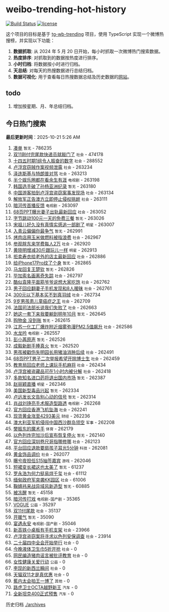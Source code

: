# weibo-trending-hot-history

[![Build Status](https://github.com/lxw15337674/weibo-trending-hot-history/actions/workflows/nodejs.yml/badge.svg)](https://github.com/lxw15337674/weibo-trending-hot-history/actions)
[![license](https://img.shields.io/github/license/lxw15337674/weibo-trending-hot-history)](https://github.com/lxw15337674/weibo-trending-hot-history/blob/master/LICENSE)


这个项目的目标是基于 [tg-wb-trending](https://github.com/xiadd/tg-wb-trending) 项目，使用 TypeScript 实现一个微博热搜榜，并实现以下功能：

1. **数据抓取**: 从 2024 年 5 月 20 日开始，每小时抓取一次微博热门搜索数据。
2. **热度排序**: 对抓取到的数据按热度进行排序。
3. **小时归档**: 将数据按小时进行归档。
4. **天总结**: 对每天的热搜数据进行总结归档。
5. **数据可视化**: 用于查看每日热搜数据总结及历史数据的[网站](https://weibo-trending-hot-history.vercel.app/)。

## todo

1. 增加按星期、月、年总结归档。



## 今日热门搜索








































































































































































































































































































































































































































































































































































































































































































































































































































































































































































































































































































































































































































































































































































































































































































































































































































































































































































































































































































































































































































































































































































































































































































































































































































































































































































































































































































































































































































































































































































































































































































































































































































































































































































































































































































































































































































































































































































































































































































































































































































































































































































































































































































































































































































































































































































































































































































































































































































































































































































































































































































































































































































































































































































































































































































































































































































































































































































































































































































































































































































































































































































































































































































































































































































































































































































































































































































































































































































































































































































































































































































































































































































































































































































































































































































































































































































































































































































































































































































































































































































































































































































































































































































































































































































































































































































































































































































































































































































































































































































































































































































































































































































































































































































































































































































































































































































































































































































































































































































































































































































































































































































































































































































































































































































































































































































































































































































































































































































































































































































































































































































































































































































































































































































































































































































































































































































































































































































































































































































































































































<!-- BEGIN -->

**最后更新时间**：2025-10-21 5:26 AM
1. [凑单](https://m.weibo.cn/search?containerid=100103type%3D1%26t%3D10%26q%3D%E5%87%91%E5%8D%95&stream_entry_id=31&isnewpage=1&extparam=seat%3D1%26band_rank%3D1%26cate%3D5001%26realpos%3D1%26stream_entry_id%3D31%26lcate%3D5001%26flag%3D0%26filter_type%3Drealtimehot%26q%3D%25E5%2587%2591%25E5%258D%2595%26pos%3D0%26dgr%3D0%26c_type%3D31%26display_time%3D1760978153%26pre_seqid%3D17609781533450313323889) `暂无` - 786235
2. [双11刚付完尾款快递员就敲门了](https://m.weibo.cn/search?containerid=100103type%3D1%26t%3D10%26q%3D%23%E5%8F%8C11%E5%88%9A%E4%BB%98%E5%AE%8C%E5%B0%BE%E6%AC%BE%E5%BF%AB%E9%80%92%E5%91%98%E5%B0%B1%E6%95%B2%E9%97%A8%E4%BA%86%23&stream_entry_id=31&isnewpage=1&extparam=seat%3D1%26band_rank%3D2%26cate%3D5001%26realpos%3D2%26stream_entry_id%3D31%26lcate%3D5001%26flag%3D1%26filter_type%3Drealtimehot%26q%3D%2523%25E5%258F%258C11%25E5%2588%259A%25E4%25BB%2598%25E5%25AE%258C%25E5%25B0%25BE%25E6%25AC%25BE%25E5%25BF%25AB%25E9%2580%2592%25E5%2591%2598%25E5%25B0%25B1%25E6%2595%25B2%25E9%2597%25A8%25E4%25BA%2586%2523%26pos%3D1%26dgr%3D0%26c_type%3D31%26display_time%3D1760978153%26pre_seqid%3D17609781533450313323889) `社会` - 474178
3. [十四五时期1组令人振奋的数字](https://m.weibo.cn/search?containerid=100103type%3D1%26t%3D10%26q%3D%23%E5%8D%81%E5%9B%9B%E4%BA%94%E6%97%B6%E6%9C%9F1%E7%BB%84%E4%BB%A4%E4%BA%BA%E6%8C%AF%E5%A5%8B%E7%9A%84%E6%95%B0%E5%AD%97%23&stream_entry_id=31&isnewpage=1&extparam=seat%3D1%26band_rank%3D3%26cate%3D5001%26realpos%3D3%26stream_entry_id%3D31%26lcate%3D5001%26flag%3D0%26filter_type%3Drealtimehot%26q%3D%2523%25E5%258D%2581%25E5%259B%259B%25E4%25BA%2594%25E6%2597%25B6%25E6%259C%259F1%25E7%25BB%2584%25E4%25BB%25A4%25E4%25BA%25BA%25E6%258C%25AF%25E5%25A5%258B%25E7%259A%2584%25E6%2595%25B0%25E5%25AD%2597%2523%26pos%3D2%26dgr%3D0%26c_type%3D31%26display_time%3D1760978153%26pre_seqid%3D17609781533450313323889) `社会` - 288552
4. [卢浮宫窃贼作案视频泄露](https://m.weibo.cn/search?containerid=100103type%3D1%26t%3D10%26q%3D%23%E5%8D%A2%E6%B5%AE%E5%AE%AB%E7%AA%83%E8%B4%BC%E4%BD%9C%E6%A1%88%E8%A7%86%E9%A2%91%E6%B3%84%E9%9C%B2%23&stream_entry_id=31&isnewpage=1&extparam=seat%3D1%26band_rank%3D4%26cate%3D5001%26realpos%3D4%26stream_entry_id%3D31%26lcate%3D5001%26flag%3D0%26filter_type%3Drealtimehot%26q%3D%2523%25E5%258D%25A2%25E6%25B5%25AE%25E5%25AE%25AB%25E7%25AA%2583%25E8%25B4%25BC%25E4%25BD%259C%25E6%25A1%2588%25E8%25A7%2586%25E9%25A2%2591%25E6%25B3%2584%25E9%259C%25B2%2523%26pos%3D4%26dgr%3D0%26c_type%3D31%26display_time%3D1760978153%26pre_seqid%3D17609781533450313323889) `社会` - 263234
5. [泽连斯基与特朗普对骂](https://m.weibo.cn/search?containerid=100103type%3D1%26t%3D10%26q%3D%23%E6%B3%BD%E8%BF%9E%E6%96%AF%E5%9F%BA%E4%B8%8E%E7%89%B9%E6%9C%97%E6%99%AE%E5%AF%B9%E9%AA%82%23&stream_entry_id=31&isnewpage=1&extparam=seat%3D1%26band_rank%3D5%26cate%3D5001%26realpos%3D5%26stream_entry_id%3D31%26lcate%3D5001%26flag%3D0%26filter_type%3Drealtimehot%26q%3D%2523%25E6%25B3%25BD%25E8%25BF%259E%25E6%2596%25AF%25E5%259F%25BA%25E4%25B8%258E%25E7%2589%25B9%25E6%259C%2597%25E6%2599%25AE%25E5%25AF%25B9%25E9%25AA%2582%2523%26pos%3D5%26dgr%3D0%26c_type%3D31%26display_time%3D1760978153%26pre_seqid%3D17609781533450313323889) `社会` - 263213
6. [半个娱乐圈都在看余生有涯](https://m.weibo.cn/search?containerid=100103type%3D1%26t%3D10%26q%3D%E5%8D%8A%E4%B8%AA%E5%A8%B1%E4%B9%90%E5%9C%88%E9%83%BD%E5%9C%A8%E7%9C%8B%E4%BD%99%E7%94%9F%E6%9C%89%E6%B6%AF&stream_entry_id=31&isnewpage=1&extparam=seat%3D1%26band_rank%3D6%26cate%3D5001%26realpos%3D6%26stream_entry_id%3D31%26lcate%3D5001%26flag%3D1%26filter_type%3Drealtimehot%26q%3D%25E5%258D%258A%25E4%25B8%25AA%25E5%25A8%25B1%25E4%25B9%2590%25E5%259C%2588%25E9%2583%25BD%25E5%259C%25A8%25E7%259C%258B%25E4%25BD%2599%25E7%2594%259F%25E6%259C%2589%25E6%25B6%25AF%26pos%3D6%26dgr%3D0%26c_type%3D31%26display_time%3D1760978153%26pre_seqid%3D17609781533450313323889) `电视剧` - 263198
7. [韩国选手破了孙杨亚洲纪录](https://m.weibo.cn/search?containerid=100103type%3D1%26t%3D10%26q%3D%E9%9F%A9%E5%9B%BD%E9%80%89%E6%89%8B%E7%A0%B4%E4%BA%86%E5%AD%99%E6%9D%A8%E4%BA%9A%E6%B4%B2%E7%BA%AA%E5%BD%95&stream_entry_id=31&isnewpage=1&extparam=seat%3D1%26band_rank%3D7%26cate%3D5001%26realpos%3D7%26stream_entry_id%3D31%26lcate%3D5001%26flag%3D0%26filter_type%3Drealtimehot%26q%3D%25E9%259F%25A9%25E5%259B%25BD%25E9%2580%2589%25E6%2589%258B%25E7%25A0%25B4%25E4%25BA%2586%25E5%25AD%2599%25E6%259D%25A8%25E4%25BA%259A%25E6%25B4%25B2%25E7%25BA%25AA%25E5%25BD%2595%26pos%3D7%26dgr%3D0%26c_type%3D31%26display_time%3D1760978153%26pre_seqid%3D17609781533450313323889) `暂无` - 263180
8. [中国游客拍到卢浮宫盗窃案事发现场](https://m.weibo.cn/search?containerid=100103type%3D1%26t%3D10%26q%3D%23%E4%B8%AD%E5%9B%BD%E6%B8%B8%E5%AE%A2%E6%8B%8D%E5%88%B0%E5%8D%A2%E6%B5%AE%E5%AE%AB%E7%9B%97%E7%AA%83%E6%A1%88%E4%BA%8B%E5%8F%91%E7%8E%B0%E5%9C%BA%23&stream_entry_id=31&isnewpage=1&extparam=seat%3D1%26band_rank%3D8%26cate%3D5001%26realpos%3D8%26stream_entry_id%3D31%26lcate%3D5001%26flag%3D0%26filter_type%3Drealtimehot%26q%3D%2523%25E4%25B8%25AD%25E5%259B%25BD%25E6%25B8%25B8%25E5%25AE%25A2%25E6%258B%258D%25E5%2588%25B0%25E5%258D%25A2%25E6%25B5%25AE%25E5%25AE%25AB%25E7%259B%2597%25E7%25AA%2583%25E6%25A1%2588%25E4%25BA%258B%25E5%258F%2591%25E7%258E%25B0%25E5%259C%25BA%2523%26pos%3D8%26dgr%3D0%26c_type%3D31%26display_time%3D1760978153%26pre_seqid%3D17609781533450313323889) `社会` - 263134
9. [解放军正告澳方立即停止侵权挑衅](https://m.weibo.cn/search?containerid=100103type%3D1%26t%3D10%26q%3D%23%E8%A7%A3%E6%94%BE%E5%86%9B%E6%AD%A3%E5%91%8A%E6%BE%B3%E6%96%B9%E7%AB%8B%E5%8D%B3%E5%81%9C%E6%AD%A2%E4%BE%B5%E6%9D%83%E6%8C%91%E8%A1%85%23&stream_entry_id=31&isnewpage=1&extparam=seat%3D1%26band_rank%3D9%26cate%3D5001%26realpos%3D9%26stream_entry_id%3D31%26lcate%3D5001%26flag%3D0%26filter_type%3Drealtimehot%26q%3D%2523%25E8%25A7%25A3%25E6%2594%25BE%25E5%2586%259B%25E6%25AD%25A3%25E5%2591%258A%25E6%25BE%25B3%25E6%2596%25B9%25E7%25AB%258B%25E5%258D%25B3%25E5%2581%259C%25E6%25AD%25A2%25E4%25BE%25B5%25E6%259D%2583%25E6%258C%2591%25E8%25A1%2585%2523%26pos%3D9%26dgr%3D0%26c_type%3D31%26display_time%3D1760978153%26pre_seqid%3D17609781533450313323889) `社会` - 263111
10. [暗河传首播反馈](https://m.weibo.cn/search?containerid=100103type%3D1%26t%3D10%26q%3D%23%E6%9A%97%E6%B2%B3%E4%BC%A0%E9%A6%96%E6%92%AD%E5%8F%8D%E9%A6%88%23&stream_entry_id=31&isnewpage=1&extparam=seat%3D1%26band_rank%3D10%26cate%3D5001%26realpos%3D10%26stream_entry_id%3D31%26lcate%3D5001%26flag%3D0%26filter_type%3Drealtimehot%26q%3D%2523%25E6%259A%2597%25E6%25B2%25B3%25E4%25BC%25A0%25E9%25A6%2596%25E6%2592%25AD%25E5%258F%258D%25E9%25A6%2588%2523%26pos%3D10%26dgr%3D0%26c_type%3D31%26display_time%3D1760978153%26pre_seqid%3D17609781533450313323889) `电视剧` - 263097
11. [68页PPT曝光妻子出轨最新回应](https://m.weibo.cn/search?containerid=100103type%3D1%26t%3D10%26q%3D%2368%E9%A1%B5PPT%E6%9B%9D%E5%85%89%E5%A6%BB%E5%AD%90%E5%87%BA%E8%BD%A8%E6%9C%80%E6%96%B0%E5%9B%9E%E5%BA%94%23&stream_entry_id=31&isnewpage=1&extparam=seat%3D1%26band_rank%3D11%26cate%3D5001%26realpos%3D11%26stream_entry_id%3D31%26lcate%3D5001%26flag%3D2%26filter_type%3Drealtimehot%26q%3D%252368%25E9%25A1%25B5PPT%25E6%259B%259D%25E5%2585%2589%25E5%25A6%25BB%25E5%25AD%2590%25E5%2587%25BA%25E8%25BD%25A8%25E6%259C%2580%25E6%2596%25B0%25E5%259B%259E%25E5%25BA%2594%2523%26pos%3D11%26dgr%3D0%26c_type%3D31%26display_time%3D1760978153%26pre_seqid%3D17609781533450313323889) `社会` - 263052
12. [字节跳动100元一天的免费三餐](https://m.weibo.cn/search?containerid=100103type%3D1%26t%3D10%26q%3D%E5%AD%97%E8%8A%82%E8%B7%B3%E5%8A%A8100%E5%85%83%E4%B8%80%E5%A4%A9%E7%9A%84%E5%85%8D%E8%B4%B9%E4%B8%89%E9%A4%90&stream_entry_id=31&isnewpage=1&extparam=seat%3D1%26band_rank%3D12%26cate%3D5001%26realpos%3D12%26stream_entry_id%3D31%26lcate%3D5001%26flag%3D1%26filter_type%3Drealtimehot%26q%3D%25E5%25AD%2597%25E8%258A%2582%25E8%25B7%25B3%25E5%258A%25A8100%25E5%2585%2583%25E4%25B8%2580%25E5%25A4%25A9%25E7%259A%2584%25E5%2585%258D%25E8%25B4%25B9%25E4%25B8%2589%25E9%25A4%2590%26pos%3D12%26dgr%3D0%26c_type%3D31%26display_time%3D1760978153%26pre_seqid%3D17609781533450313323889) `暂无` - 263026
13. [宋祖儿好久没有真情实感追一部剧了](https://m.weibo.cn/search?containerid=100103type%3D1%26t%3D10%26q%3D%23%E5%AE%8B%E7%A5%96%E5%84%BF%E5%A5%BD%E4%B9%85%E6%B2%A1%E6%9C%89%E7%9C%9F%E6%83%85%E5%AE%9E%E6%84%9F%E8%BF%BD%E4%B8%80%E9%83%A8%E5%89%A7%E4%BA%86%23&stream_entry_id=31&isnewpage=1&extparam=seat%3D1%26band_rank%3D13%26cate%3D5001%26realpos%3D13%26stream_entry_id%3D31%26lcate%3D5001%26flag%3D1%26filter_type%3Drealtimehot%26q%3D%2523%25E5%25AE%258B%25E7%25A5%2596%25E5%2584%25BF%25E5%25A5%25BD%25E4%25B9%2585%25E6%25B2%25A1%25E6%259C%2589%25E7%259C%259F%25E6%2583%2585%25E5%25AE%259E%25E6%2584%259F%25E8%25BF%25BD%25E4%25B8%2580%25E9%2583%25A8%25E5%2589%25A7%25E4%25BA%2586%2523%26pos%3D13%26dgr%3D0%26c_type%3D31%26display_time%3D1760978153%26pre_seqid%3D17609781533450313323889) `明星` - 263007
14. [入青云偏偏你最争气](https://m.weibo.cn/search?containerid=100103type%3D1%26t%3D10%26q%3D%E5%85%A5%E9%9D%92%E4%BA%91%E5%81%8F%E5%81%8F%E4%BD%A0%E6%9C%80%E4%BA%89%E6%B0%94&stream_entry_id=31&isnewpage=1&extparam=seat%3D1%26band_rank%3D14%26cate%3D5001%26realpos%3D14%26stream_entry_id%3D31%26lcate%3D5001%26flag%3D0%26filter_type%3Drealtimehot%26q%3D%25E5%2585%25A5%25E9%259D%2592%25E4%25BA%2591%25E5%2581%258F%25E5%2581%258F%25E4%25BD%25A0%25E6%259C%2580%25E4%25BA%2589%25E6%25B0%2594%26pos%3D14%26dgr%3D0%26c_type%3D31%26display_time%3D1760978153%26pre_seqid%3D17609781533450313323889) `暂无` - 262991
15. [烤肉店用玉米做燃料被指浪费](https://m.weibo.cn/search?containerid=100103type%3D1%26t%3D10%26q%3D%23%E7%83%A4%E8%82%89%E5%BA%97%E7%94%A8%E7%8E%89%E7%B1%B3%E5%81%9A%E7%87%83%E6%96%99%E8%A2%AB%E6%8C%87%E6%B5%AA%E8%B4%B9%23&stream_entry_id=31&isnewpage=1&extparam=seat%3D1%26band_rank%3D15%26cate%3D5001%26realpos%3D15%26stream_entry_id%3D31%26lcate%3D5001%26flag%3D1%26filter_type%3Drealtimehot%26q%3D%2523%25E7%2583%25A4%25E8%2582%2589%25E5%25BA%2597%25E7%2594%25A8%25E7%258E%2589%25E7%25B1%25B3%25E5%2581%259A%25E7%2587%2583%25E6%2596%2599%25E8%25A2%25AB%25E6%258C%2587%25E6%25B5%25AA%25E8%25B4%25B9%2523%26pos%3D15%26dgr%3D0%26c_type%3D31%26display_time%3D1760978153%26pre_seqid%3D17609781533450313323889) `社会` - 262967
16. [参观胖东来学费每人2万](https://m.weibo.cn/search?containerid=100103type%3D1%26t%3D10%26q%3D%23%E5%8F%82%E8%A7%82%E8%83%96%E4%B8%9C%E6%9D%A5%E5%AD%A6%E8%B4%B9%E6%AF%8F%E4%BA%BA2%E4%B8%87%23&stream_entry_id=31&isnewpage=1&extparam=seat%3D1%26band_rank%3D16%26cate%3D5001%26realpos%3D16%26stream_entry_id%3D31%26lcate%3D5001%26flag%3D0%26filter_type%3Drealtimehot%26q%3D%2523%25E5%258F%2582%25E8%25A7%2582%25E8%2583%2596%25E4%25B8%259C%25E6%259D%25A5%25E5%25AD%25A6%25E8%25B4%25B9%25E6%25AF%258F%25E4%25BA%25BA2%25E4%25B8%2587%2523%26pos%3D16%26dgr%3D0%26c_type%3D31%26display_time%3D1760978153%26pre_seqid%3D17609781533450313323889) `社会` - 262920
17. [黄晓明增减30斤跟玩儿一样](https://m.weibo.cn/search?containerid=100103type%3D1%26t%3D10%26q%3D%23%E9%BB%84%E6%99%93%E6%98%8E%E5%A2%9E%E5%87%8F30%E6%96%A4%E8%B7%9F%E7%8E%A9%E5%84%BF%E4%B8%80%E6%A0%B7%23&stream_entry_id=31&isnewpage=1&extparam=seat%3D1%26band_rank%3D17%26cate%3D5001%26realpos%3D17%26stream_entry_id%3D31%26lcate%3D5001%26flag%3D1%26filter_type%3Drealtimehot%26q%3D%2523%25E9%25BB%2584%25E6%2599%2593%25E6%2598%258E%25E5%25A2%259E%25E5%2587%258F30%25E6%2596%25A4%25E8%25B7%259F%25E7%258E%25A9%25E5%2584%25BF%25E4%25B8%2580%25E6%25A0%25B7%2523%26pos%3D17%26dgr%3D0%26c_type%3D31%26display_time%3D1760978153%26pre_seqid%3D17609781533450313323889) `明星` - 262913
18. [拒卖寿衣给老外的店主最新回应](https://m.weibo.cn/search?containerid=100103type%3D1%26t%3D10%26q%3D%23%E6%8B%92%E5%8D%96%E5%AF%BF%E8%A1%A3%E7%BB%99%E8%80%81%E5%A4%96%E7%9A%84%E5%BA%97%E4%B8%BB%E6%9C%80%E6%96%B0%E5%9B%9E%E5%BA%94%23&stream_entry_id=31&isnewpage=1&extparam=seat%3D1%26band_rank%3D18%26cate%3D5001%26realpos%3D18%26stream_entry_id%3D31%26lcate%3D5001%26flag%3D0%26filter_type%3Drealtimehot%26q%3D%2523%25E6%258B%2592%25E5%258D%2596%25E5%25AF%25BF%25E8%25A1%25A3%25E7%25BB%2599%25E8%2580%2581%25E5%25A4%2596%25E7%259A%2584%25E5%25BA%2597%25E4%25B8%25BB%25E6%259C%2580%25E6%2596%25B0%25E5%259B%259E%25E5%25BA%2594%2523%26pos%3D18%26dgr%3D0%26c_type%3D31%26display_time%3D1760978153%26pre_seqid%3D17609781533450313323889) `社会` - 262886
19. [给iPhone17Pro纹了个身](https://m.weibo.cn/search?containerid=100103type%3D1%26t%3D10%26q%3D%E7%BB%99iPhone17Pro%E7%BA%B9%E4%BA%86%E4%B8%AA%E8%BA%AB&stream_entry_id=31&isnewpage=1&extparam=seat%3D1%26band_rank%3D19%26cate%3D5001%26realpos%3D19%26stream_entry_id%3D31%26lcate%3D5001%26flag%3D0%26filter_type%3Drealtimehot%26q%3D%25E7%25BB%2599iPhone17Pro%25E7%25BA%25B9%25E4%25BA%2586%25E4%25B8%25AA%25E8%25BA%25AB%26pos%3D19%26dgr%3D0%26c_type%3D31%26display_time%3D1760978153%26pre_seqid%3D17609781533450313323889) `暂无` - 262865
20. [马龙回复王楚钦](https://m.weibo.cn/search?containerid=100103type%3D1%26t%3D10%26q%3D%E9%A9%AC%E9%BE%99%E5%9B%9E%E5%A4%8D%E7%8E%8B%E6%A5%9A%E9%92%A6&stream_entry_id=31&isnewpage=1&extparam=seat%3D1%26band_rank%3D20%26cate%3D5001%26realpos%3D20%26stream_entry_id%3D31%26lcate%3D5001%26flag%3D1%26filter_type%3Drealtimehot%26q%3D%25E9%25A9%25AC%25E9%25BE%2599%25E5%259B%259E%25E5%25A4%258D%25E7%258E%258B%25E6%25A5%259A%25E9%2592%25A6%26pos%3D20%26dgr%3D0%26c_type%3D31%26display_time%3D1760978153%26pre_seqid%3D17609781533450313323889) `暂无` - 262826
21. [毕加索名画离奇失踪](https://m.weibo.cn/search?containerid=100103type%3D1%26t%3D10%26q%3D%23%E6%AF%95%E5%8A%A0%E7%B4%A2%E5%90%8D%E7%94%BB%E7%A6%BB%E5%A5%87%E5%A4%B1%E8%B8%AA%23&stream_entry_id=31&isnewpage=1&extparam=seat%3D1%26band_rank%3D21%26cate%3D5001%26realpos%3D21%26stream_entry_id%3D31%26lcate%3D5001%26flag%3D1%26filter_type%3Drealtimehot%26q%3D%2523%25E6%25AF%2595%25E5%258A%25A0%25E7%25B4%25A2%25E5%2590%258D%25E7%2594%25BB%25E7%25A6%25BB%25E5%25A5%2587%25E5%25A4%25B1%25E8%25B8%25AA%2523%26pos%3D21%26dgr%3D0%26c_type%3D31%26display_time%3D1760978153%26pre_seqid%3D17609781533450313323889) `社会` - 262797
22. [酷似袁隆平面筋爷爷说想大家吃饱](https://m.weibo.cn/search?containerid=100103type%3D1%26t%3D10%26q%3D%23%E9%85%B7%E4%BC%BC%E8%A2%81%E9%9A%86%E5%B9%B3%E9%9D%A2%E7%AD%8B%E7%88%B7%E7%88%B7%E8%AF%B4%E6%83%B3%E5%A4%A7%E5%AE%B6%E5%90%83%E9%A5%B1%23&stream_entry_id=31&isnewpage=1&extparam=seat%3D1%26band_rank%3D22%26cate%3D5001%26realpos%3D22%26stream_entry_id%3D31%26lcate%3D5001%26flag%3D1%26filter_type%3Drealtimehot%26q%3D%2523%25E9%2585%25B7%25E4%25BC%25BC%25E8%25A2%2581%25E9%259A%2586%25E5%25B9%25B3%25E9%259D%25A2%25E7%25AD%258B%25E7%2588%25B7%25E7%2588%25B7%25E8%25AF%25B4%25E6%2583%25B3%25E5%25A4%25A7%25E5%25AE%25B6%25E5%2590%2583%25E9%25A5%25B1%2523%26pos%3D22%26dgr%3D0%26c_type%3D31%26display_time%3D1760978153%26pre_seqid%3D17609781533450313323889) `社会` - 262762
23. [男子回应翻妻子手机发现和8人暧昧](https://m.weibo.cn/search?containerid=100103type%3D1%26t%3D10%26q%3D%23%E7%94%B7%E5%AD%90%E5%9B%9E%E5%BA%94%E7%BF%BB%E5%A6%BB%E5%AD%90%E6%89%8B%E6%9C%BA%E5%8F%91%E7%8E%B0%E5%92%8C8%E4%BA%BA%E6%9A%A7%E6%98%A7%23&stream_entry_id=31&isnewpage=1&extparam=seat%3D1%26band_rank%3D23%26cate%3D5001%26realpos%3D23%26stream_entry_id%3D31%26lcate%3D5001%26flag%3D0%26filter_type%3Drealtimehot%26q%3D%2523%25E7%2594%25B7%25E5%25AD%2590%25E5%259B%259E%25E5%25BA%2594%25E7%25BF%25BB%25E5%25A6%25BB%25E5%25AD%2590%25E6%2589%258B%25E6%259C%25BA%25E5%258F%2591%25E7%258E%25B0%25E5%2592%258C8%25E4%25BA%25BA%25E6%259A%25A7%25E6%2598%25A7%2523%26pos%3D23%26dgr%3D0%26c_type%3D31%26display_time%3D1760978153%26pre_seqid%3D17609781533450313323889) `社会` - 262761
24. [300元以下基本买不到真羽绒](https://m.weibo.cn/search?containerid=100103type%3D1%26t%3D10%26q%3D%23300%E5%85%83%E4%BB%A5%E4%B8%8B%E5%9F%BA%E6%9C%AC%E4%B9%B0%E4%B8%8D%E5%88%B0%E7%9C%9F%E7%BE%BD%E7%BB%92%23&stream_entry_id=31&isnewpage=1&extparam=seat%3D1%26band_rank%3D24%26cate%3D5001%26realpos%3D24%26stream_entry_id%3D31%26lcate%3D5001%26flag%3D1%26filter_type%3Drealtimehot%26q%3D%2523300%25E5%2585%2583%25E4%25BB%25A5%25E4%25B8%258B%25E5%259F%25BA%25E6%259C%25AC%25E4%25B9%25B0%25E4%25B8%258D%25E5%2588%25B0%25E7%259C%259F%25E7%25BE%25BD%25E7%25BB%2592%2523%26pos%3D24%26dgr%3D0%26c_type%3D31%26display_time%3D1760978153%26pre_seqid%3D17609781533450313323889) `社会` - 262734
25. [9岁男孩患儿童癌症之王](https://m.weibo.cn/search?containerid=100103type%3D1%26t%3D10%26q%3D%239%E5%B2%81%E7%94%B7%E5%AD%A9%E6%82%A3%E5%84%BF%E7%AB%A5%E7%99%8C%E7%97%87%E4%B9%8B%E7%8E%8B%23&stream_entry_id=31&isnewpage=1&extparam=seat%3D1%26band_rank%3D25%26cate%3D5001%26realpos%3D25%26stream_entry_id%3D31%26lcate%3D5001%26flag%3D0%26filter_type%3Drealtimehot%26q%3D%25239%25E5%25B2%2581%25E7%2594%25B7%25E5%25AD%25A9%25E6%2582%25A3%25E5%2584%25BF%25E7%25AB%25A5%25E7%2599%258C%25E7%2597%2587%25E4%25B9%258B%25E7%258E%258B%2523%26pos%3D25%26dgr%3D0%26c_type%3D31%26display_time%3D1760978153%26pre_seqid%3D17609781533450313323889) `社会` - 262709
26. [法国司法部长说我们失败了](https://m.weibo.cn/search?containerid=100103type%3D1%26t%3D10%26q%3D%23%E6%B3%95%E5%9B%BD%E5%8F%B8%E6%B3%95%E9%83%A8%E9%95%BF%E8%AF%B4%E6%88%91%E4%BB%AC%E5%A4%B1%E8%B4%A5%E4%BA%86%23&stream_entry_id=31&isnewpage=1&extparam=seat%3D1%26band_rank%3D26%26cate%3D5001%26realpos%3D26%26stream_entry_id%3D31%26lcate%3D5001%26flag%3D0%26filter_type%3Drealtimehot%26q%3D%2523%25E6%25B3%2595%25E5%259B%25BD%25E5%258F%25B8%25E6%25B3%2595%25E9%2583%25A8%25E9%2595%25BF%25E8%25AF%25B4%25E6%2588%2591%25E4%25BB%25AC%25E5%25A4%25B1%25E8%25B4%25A5%25E4%25BA%2586%2523%26pos%3D26%26dgr%3D0%26c_type%3D31%26display_time%3D1760978153%26pre_seqid%3D17609781533450313323889) `社会` - 262663
27. [她这一套下来我要躺到明年10月](https://m.weibo.cn/search?containerid=100103type%3D1%26t%3D10%26q%3D%E5%A5%B9%E8%BF%99%E4%B8%80%E5%A5%97%E4%B8%8B%E6%9D%A5%E6%88%91%E8%A6%81%E8%BA%BA%E5%88%B0%E6%98%8E%E5%B9%B410%E6%9C%88&stream_entry_id=31&isnewpage=1&extparam=seat%3D1%26band_rank%3D27%26cate%3D5001%26realpos%3D27%26stream_entry_id%3D31%26lcate%3D5001%26flag%3D0%26filter_type%3Drealtimehot%26q%3D%25E5%25A5%25B9%25E8%25BF%2599%25E4%25B8%2580%25E5%25A5%2597%25E4%25B8%258B%25E6%259D%25A5%25E6%2588%2591%25E8%25A6%2581%25E8%25BA%25BA%25E5%2588%25B0%25E6%2598%258E%25E5%25B9%25B410%25E6%259C%2588%26pos%3D27%26dgr%3D0%26c_type%3D31%26display_time%3D1760978153%26pre_seqid%3D17609781533450313323889) `暂无` - 262645
28. [购物金 没到账](https://m.weibo.cn/search?containerid=100103type%3D1%26t%3D10%26q%3D%E8%B4%AD%E7%89%A9%E9%87%91+%E6%B2%A1%E5%88%B0%E8%B4%A6&stream_entry_id=31&isnewpage=1&extparam=seat%3D1%26band_rank%3D28%26cate%3D5001%26realpos%3D28%26stream_entry_id%3D31%26lcate%3D5001%26flag%3D0%26filter_type%3Drealtimehot%26q%3D%25E8%25B4%25AD%25E7%2589%25A9%25E9%2587%2591%2520%25E6%25B2%25A1%25E5%2588%25B0%25E8%25B4%25A6%26pos%3D28%26dgr%3D0%26c_type%3D31%26display_time%3D1760978153%26pre_seqid%3D17609781533450313323889) `暂无` - 262615
29. [江苏一化工厂爆炸附近烟雾弥漫PM2.5值飙升](https://m.weibo.cn/search?containerid=100103type%3D1%26t%3D10%26q%3D%23%E6%B1%9F%E8%8B%8F%E4%B8%80%E5%8C%96%E5%B7%A5%E5%8E%82%E7%88%86%E7%82%B8%E9%99%84%E8%BF%91%E7%83%9F%E9%9B%BE%E5%BC%A5%E6%BC%ABPM2.5%E5%80%BC%E9%A3%99%E5%8D%87%23&stream_entry_id=31&isnewpage=1&extparam=seat%3D1%26band_rank%3D29%26cate%3D5001%26realpos%3D29%26stream_entry_id%3D31%26lcate%3D5001%26flag%3D1%26filter_type%3Drealtimehot%26q%3D%2523%25E6%25B1%259F%25E8%258B%258F%25E4%25B8%2580%25E5%258C%2596%25E5%25B7%25A5%25E5%258E%2582%25E7%2588%2586%25E7%2582%25B8%25E9%2599%2584%25E8%25BF%2591%25E7%2583%259F%25E9%259B%25BE%25E5%25BC%25A5%25E6%25BC%25ABPM2.5%25E5%2580%25BC%25E9%25A3%2599%25E5%258D%2587%2523%26pos%3D29%26dgr%3D0%26c_type%3D31%26display_time%3D1760978153%26pre_seqid%3D17609781533450313323889) `社会` - 262586
30. [水龙吟](https://m.weibo.cn/search?containerid=100103type%3D1%26t%3D10%26q%3D%E6%B0%B4%E9%BE%99%E5%90%9F&stream_entry_id=31&isnewpage=1&extparam=seat%3D1%26band_rank%3D30%26cate%3D5001%26realpos%3D30%26stream_entry_id%3D31%26lcate%3D5001%26flag%3D0%26filter_type%3Drealtimehot%26q%3D%25E6%25B0%25B4%25E9%25BE%2599%25E5%2590%259F%26pos%3D30%26dgr%3D0%26c_type%3D31%26display_time%3D1760978153%26pre_seqid%3D17609781533450313323889) `电视剧` - 262557
31. [彭小苒原声](https://m.weibo.cn/search?containerid=100103type%3D1%26t%3D10%26q%3D%E5%BD%AD%E5%B0%8F%E8%8B%92%E5%8E%9F%E5%A3%B0&stream_entry_id=31&isnewpage=1&extparam=seat%3D1%26band_rank%3D31%26cate%3D5001%26realpos%3D31%26stream_entry_id%3D31%26lcate%3D5001%26flag%3D0%26filter_type%3Drealtimehot%26q%3D%25E5%25BD%25AD%25E5%25B0%258F%25E8%258B%2592%25E5%258E%259F%25E5%25A3%25B0%26pos%3D31%26dgr%3D0%26c_type%3D31%26display_time%3D1760978153%26pre_seqid%3D17609781533450313323889) `暂无` - 262526
32. [成毅新剧手捧真火](https://m.weibo.cn/search?containerid=100103type%3D1%26t%3D10%26q%3D%E6%88%90%E6%AF%85%E6%96%B0%E5%89%A7%E6%89%8B%E6%8D%A7%E7%9C%9F%E7%81%AB&stream_entry_id=31&isnewpage=1&extparam=seat%3D1%26band_rank%3D32%26cate%3D5001%26realpos%3D32%26stream_entry_id%3D31%26lcate%3D5001%26flag%3D1%26filter_type%3Drealtimehot%26q%3D%25E6%2588%2590%25E6%25AF%2585%25E6%2596%25B0%25E5%2589%25A7%25E6%2589%258B%25E6%258D%25A7%25E7%259C%259F%25E7%2581%25AB%26pos%3D32%26dgr%3D0%26c_type%3D31%26display_time%3D1760978153%26pre_seqid%3D17609781533450313323889) `暂无` - 262520
33. [男孩被戳伤失明园长用猪油消肿后续](https://m.weibo.cn/search?containerid=100103type%3D1%26t%3D10%26q%3D%23%E7%94%B7%E5%AD%A9%E8%A2%AB%E6%88%B3%E4%BC%A4%E5%A4%B1%E6%98%8E%E5%9B%AD%E9%95%BF%E7%94%A8%E7%8C%AA%E6%B2%B9%E6%B6%88%E8%82%BF%E5%90%8E%E7%BB%AD%23&stream_entry_id=31&isnewpage=1&extparam=seat%3D1%26band_rank%3D33%26cate%3D5001%26realpos%3D33%26stream_entry_id%3D31%26lcate%3D5001%26flag%3D0%26filter_type%3Drealtimehot%26q%3D%2523%25E7%2594%25B7%25E5%25AD%25A9%25E8%25A2%25AB%25E6%2588%25B3%25E4%25BC%25A4%25E5%25A4%25B1%25E6%2598%258E%25E5%259B%25AD%25E9%2595%25BF%25E7%2594%25A8%25E7%258C%25AA%25E6%25B2%25B9%25E6%25B6%2588%25E8%2582%25BF%25E5%2590%258E%25E7%25BB%25AD%2523%26pos%3D33%26dgr%3D0%26c_type%3D31%26display_time%3D1760978153%26pre_seqid%3D17609781533450313323889) `社会` - 262491
34. [68页PPT男子二次举报希望开除博士生](https://m.weibo.cn/search?containerid=100103type%3D1%26t%3D10%26q%3D%2368%E9%A1%B5PPT%E7%94%B7%E5%AD%90%E4%BA%8C%E6%AC%A1%E4%B8%BE%E6%8A%A5%E5%B8%8C%E6%9C%9B%E5%BC%80%E9%99%A4%E5%8D%9A%E5%A3%AB%E7%94%9F%23&stream_entry_id=31&isnewpage=1&extparam=seat%3D1%26band_rank%3D34%26cate%3D5001%26realpos%3D34%26stream_entry_id%3D31%26lcate%3D5001%26flag%3D1%26filter_type%3Drealtimehot%26q%3D%252368%25E9%25A1%25B5PPT%25E7%2594%25B7%25E5%25AD%2590%25E4%25BA%258C%25E6%25AC%25A1%25E4%25B8%25BE%25E6%258A%25A5%25E5%25B8%258C%25E6%259C%259B%25E5%25BC%2580%25E9%2599%25A4%25E5%258D%259A%25E5%25A3%25AB%25E7%2594%259F%2523%26pos%3D34%26dgr%3D0%26c_type%3D31%26display_time%3D1760978153%26pre_seqid%3D17609781533450313323889) `社会` - 262459
35. [教育局回应老师上课玩手机麻将](https://m.weibo.cn/search?containerid=100103type%3D1%26t%3D10%26q%3D%23%E6%95%99%E8%82%B2%E5%B1%80%E5%9B%9E%E5%BA%94%E8%80%81%E5%B8%88%E4%B8%8A%E8%AF%BE%E7%8E%A9%E6%89%8B%E6%9C%BA%E9%BA%BB%E5%B0%86%23&stream_entry_id=31&isnewpage=1&extparam=seat%3D1%26band_rank%3D35%26cate%3D5001%26realpos%3D35%26stream_entry_id%3D31%26lcate%3D5001%26flag%3D0%26filter_type%3Drealtimehot%26q%3D%2523%25E6%2595%2599%25E8%2582%25B2%25E5%25B1%2580%25E5%259B%259E%25E5%25BA%2594%25E8%2580%2581%25E5%25B8%2588%25E4%25B8%258A%25E8%25AF%25BE%25E7%258E%25A9%25E6%2589%258B%25E6%259C%25BA%25E9%25BA%25BB%25E5%25B0%2586%2523%26pos%3D35%26dgr%3D0%26c_type%3D31%26display_time%3D1760978153%26pre_seqid%3D17609781533450313323889) `社会` - 262434
36. [卢浮宫被盗藏品可在1小时内被分解](https://m.weibo.cn/search?containerid=100103type%3D1%26t%3D10%26q%3D%23%E5%8D%A2%E6%B5%AE%E5%AE%AB%E8%A2%AB%E7%9B%97%E8%97%8F%E5%93%81%E5%8F%AF%E5%9C%A81%E5%B0%8F%E6%97%B6%E5%86%85%E8%A2%AB%E5%88%86%E8%A7%A3%23&stream_entry_id=31&isnewpage=1&extparam=seat%3D1%26band_rank%3D36%26cate%3D5001%26realpos%3D36%26stream_entry_id%3D31%26lcate%3D5001%26flag%3D1%26filter_type%3Drealtimehot%26q%3D%2523%25E5%258D%25A2%25E6%25B5%25AE%25E5%25AE%25AB%25E8%25A2%25AB%25E7%259B%2597%25E8%2597%258F%25E5%2593%2581%25E5%258F%25AF%25E5%259C%25A81%25E5%25B0%258F%25E6%2597%25B6%25E5%2586%2585%25E8%25A2%25AB%25E5%2588%2586%25E8%25A7%25A3%2523%26pos%3D36%26dgr%3D0%26c_type%3D31%26display_time%3D1760978153%26pre_seqid%3D17609781533450313323889) `社会` - 262418
37. [多款知名进口药将退出国内市场](https://m.weibo.cn/search?containerid=100103type%3D1%26t%3D10%26q%3D%23%E5%A4%9A%E6%AC%BE%E7%9F%A5%E5%90%8D%E8%BF%9B%E5%8F%A3%E8%8D%AF%E5%B0%86%E9%80%80%E5%87%BA%E5%9B%BD%E5%86%85%E5%B8%82%E5%9C%BA%23&stream_entry_id=31&isnewpage=1&extparam=seat%3D1%26band_rank%3D37%26cate%3D5001%26realpos%3D37%26stream_entry_id%3D31%26lcate%3D5001%26flag%3D0%26filter_type%3Drealtimehot%26q%3D%2523%25E5%25A4%259A%25E6%25AC%25BE%25E7%259F%25A5%25E5%2590%258D%25E8%25BF%259B%25E5%258F%25A3%25E8%258D%25AF%25E5%25B0%2586%25E9%2580%2580%25E5%2587%25BA%25E5%259B%25BD%25E5%2586%2585%25E5%25B8%2582%25E5%259C%25BA%2523%26pos%3D37%26dgr%3D0%26c_type%3D31%26display_time%3D1760978153%26pre_seqid%3D17609781533450313323889) `暂无` - 262387
38. [赵丽颖直播](https://m.weibo.cn/search?containerid=100103type%3D1%26t%3D10%26q%3D%23%E8%B5%B5%E4%B8%BD%E9%A2%96%E7%9B%B4%E6%92%AD%23&stream_entry_id=31&isnewpage=1&extparam=seat%3D1%26band_rank%3D38%26cate%3D5001%26realpos%3D38%26stream_entry_id%3D31%26lcate%3D5001%26flag%3D0%26filter_type%3Drealtimehot%26q%3D%2523%25E8%25B5%25B5%25E4%25B8%25BD%25E9%25A2%2596%25E7%259B%25B4%25E6%2592%25AD%2523%26pos%3D38%26dgr%3D0%26c_type%3D31%26display_time%3D1760978153%26pre_seqid%3D17609781533450313323889) `明星` - 262346
39. [美国新型毒品兴起](https://m.weibo.cn/search?containerid=100103type%3D1%26t%3D10%26q%3D%E7%BE%8E%E5%9B%BD%E6%96%B0%E5%9E%8B%E6%AF%92%E5%93%81%E5%85%B4%E8%B5%B7&stream_entry_id=31&isnewpage=1&extparam=seat%3D1%26band_rank%3D39%26cate%3D5001%26realpos%3D39%26stream_entry_id%3D31%26lcate%3D5001%26flag%3D0%26filter_type%3Drealtimehot%26q%3D%25E7%25BE%258E%25E5%259B%25BD%25E6%2596%25B0%25E5%259E%258B%25E6%25AF%2592%25E5%2593%2581%25E5%2585%25B4%25E8%25B5%25B7%26pos%3D39%26dgr%3D0%26c_type%3D31%26display_time%3D1760978153%26pre_seqid%3D17609781533450313323889) `暂无` - 262334
40. [卢远发长文告别心动的信号](https://m.weibo.cn/search?containerid=100103type%3D1%26t%3D10%26q%3D%E5%8D%A2%E8%BF%9C%E5%8F%91%E9%95%BF%E6%96%87%E5%91%8A%E5%88%AB%E5%BF%83%E5%8A%A8%E7%9A%84%E4%BF%A1%E5%8F%B7&stream_entry_id=31&isnewpage=1&extparam=seat%3D1%26band_rank%3D40%26cate%3D5001%26realpos%3D40%26stream_entry_id%3D31%26lcate%3D5001%26flag%3D0%26filter_type%3Drealtimehot%26q%3D%25E5%258D%25A2%25E8%25BF%259C%25E5%258F%2591%25E9%2595%25BF%25E6%2596%2587%25E5%2591%258A%25E5%2588%25AB%25E5%25BF%2583%25E5%258A%25A8%25E7%259A%2584%25E4%25BF%25A1%25E5%258F%25B7%26pos%3D40%26dgr%3D0%26c_type%3D31%26display_time%3D1760978153%26pre_seqid%3D17609781533450313323889) `暂无` - 262314
41. [肖战刘铮亮手术服造型路透](https://m.weibo.cn/search?containerid=100103type%3D1%26t%3D10%26q%3D%23%E8%82%96%E6%88%98%E5%88%98%E9%93%AE%E4%BA%AE%E6%89%8B%E6%9C%AF%E6%9C%8D%E9%80%A0%E5%9E%8B%E8%B7%AF%E9%80%8F%23&stream_entry_id=31&isnewpage=1&extparam=seat%3D1%26band_rank%3D41%26cate%3D5001%26realpos%3D41%26stream_entry_id%3D31%26lcate%3D5001%26flag%3D0%26filter_type%3Drealtimehot%26q%3D%2523%25E8%2582%2596%25E6%2588%2598%25E5%2588%2598%25E9%2593%25AE%25E4%25BA%25AE%25E6%2589%258B%25E6%259C%25AF%25E6%259C%258D%25E9%2580%25A0%25E5%259E%258B%25E8%25B7%25AF%25E9%2580%258F%2523%26pos%3D41%26dgr%3D0%26c_type%3D31%26display_time%3D1760978153%26pre_seqid%3D17609781533450313323889) `电视剧` - 262268
42. [官方回应香港飞机坠海](https://m.weibo.cn/search?containerid=100103type%3D1%26t%3D10%26q%3D%23%E5%AE%98%E6%96%B9%E5%9B%9E%E5%BA%94%E9%A6%99%E6%B8%AF%E9%A3%9E%E6%9C%BA%E5%9D%A0%E6%B5%B7%23&stream_entry_id=31&isnewpage=1&extparam=seat%3D1%26band_rank%3D42%26cate%3D5001%26realpos%3D42%26stream_entry_id%3D31%26lcate%3D5001%26flag%3D0%26filter_type%3Drealtimehot%26q%3D%2523%25E5%25AE%2598%25E6%2596%25B9%25E5%259B%259E%25E5%25BA%2594%25E9%25A6%2599%25E6%25B8%25AF%25E9%25A3%259E%25E6%259C%25BA%25E5%259D%25A0%25E6%25B5%25B7%2523%26pos%3D42%26dgr%3D0%26c_type%3D31%26display_time%3D1760978153%26pre_seqid%3D17609781533450313323889) `社会` - 262241
43. [现货黄金涨至4293美元](https://m.weibo.cn/search?containerid=100103type%3D1%26t%3D10%26q%3D%23%E7%8E%B0%E8%B4%A7%E9%BB%84%E9%87%91%E6%B6%A8%E8%87%B34293%E7%BE%8E%E5%85%83%23&stream_entry_id=31&isnewpage=1&extparam=seat%3D1%26band_rank%3D43%26cate%3D5001%26realpos%3D43%26stream_entry_id%3D31%26lcate%3D5001%26flag%3D0%26filter_type%3Drealtimehot%26q%3D%2523%25E7%258E%25B0%25E8%25B4%25A7%25E9%25BB%2584%25E9%2587%2591%25E6%25B6%25A8%25E8%2587%25B34293%25E7%25BE%258E%25E5%2585%2583%2523%26pos%3D43%26dgr%3D0%26c_type%3D31%26display_time%3D1760978153%26pre_seqid%3D17609781533450313323889) `财经` - 262236
44. [澳大利亚军机侵闯中国西沙群岛领空](https://m.weibo.cn/search?containerid=100103type%3D1%26t%3D10%26q%3D%23%E6%BE%B3%E5%A4%A7%E5%88%A9%E4%BA%9A%E5%86%9B%E6%9C%BA%E4%BE%B5%E9%97%AF%E4%B8%AD%E5%9B%BD%E8%A5%BF%E6%B2%99%E7%BE%A4%E5%B2%9B%E9%A2%86%E7%A9%BA%23&stream_entry_id=31&isnewpage=1&extparam=seat%3D1%26band_rank%3D44%26cate%3D5001%26realpos%3D44%26stream_entry_id%3D31%26lcate%3D5001%26flag%3D1%26filter_type%3Drealtimehot%26q%3D%2523%25E6%25BE%25B3%25E5%25A4%25A7%25E5%2588%25A9%25E4%25BA%259A%25E5%2586%259B%25E6%259C%25BA%25E4%25BE%25B5%25E9%2597%25AF%25E4%25B8%25AD%25E5%259B%25BD%25E8%25A5%25BF%25E6%25B2%2599%25E7%25BE%25A4%25E5%25B2%259B%25E9%25A2%2586%25E7%25A9%25BA%2523%26pos%3D44%26dgr%3D0%26c_type%3D31%26display_time%3D1760978153%26pre_seqid%3D17609781533450313323889) `军事` - 262208
45. [樊振东的魔术手](https://m.weibo.cn/search?containerid=100103type%3D1%26t%3D10%26q%3D%23%E6%A8%8A%E6%8C%AF%E4%B8%9C%E7%9A%84%E9%AD%94%E6%9C%AF%E6%89%8B%23&stream_entry_id=31&isnewpage=1&extparam=seat%3D1%26band_rank%3D45%26cate%3D5001%26realpos%3D45%26stream_entry_id%3D31%26lcate%3D5001%26flag%3D1%26filter_type%3Drealtimehot%26q%3D%2523%25E6%25A8%258A%25E6%258C%25AF%25E4%25B8%259C%25E7%259A%2584%25E9%25AD%2594%25E6%259C%25AF%25E6%2589%258B%2523%26pos%3D45%26dgr%3D0%26c_type%3D31%26display_time%3D1760978153%26pre_seqid%3D17609781533450313323889) `体育` - 262179
46. [以色列炸完加沙后宣布恢复停火](https://m.weibo.cn/search?containerid=100103type%3D1%26t%3D10%26q%3D%23%E4%BB%A5%E8%89%B2%E5%88%97%E7%82%B8%E5%AE%8C%E5%8A%A0%E6%B2%99%E5%90%8E%E5%AE%A3%E5%B8%83%E6%81%A2%E5%A4%8D%E5%81%9C%E7%81%AB%23&stream_entry_id=31&isnewpage=1&extparam=seat%3D1%26band_rank%3D46%26cate%3D5001%26realpos%3D46%26stream_entry_id%3D31%26lcate%3D5001%26flag%3D1%26filter_type%3Drealtimehot%26q%3D%2523%25E4%25BB%25A5%25E8%2589%25B2%25E5%2588%2597%25E7%2582%25B8%25E5%25AE%258C%25E5%258A%25A0%25E6%25B2%2599%25E5%2590%258E%25E5%25AE%25A3%25E5%25B8%2583%25E6%2581%25A2%25E5%25A4%258D%25E5%2581%259C%25E7%2581%25AB%2523%26pos%3D46%26dgr%3D0%26c_type%3D31%26display_time%3D1760978153%26pre_seqid%3D17609781533450313323889) `暂无` - 262140
47. [官方回应深圳卷尺哥指哪修哪](https://m.weibo.cn/search?containerid=100103type%3D1%26t%3D10%26q%3D%23%E5%AE%98%E6%96%B9%E5%9B%9E%E5%BA%94%E6%B7%B1%E5%9C%B3%E5%8D%B7%E5%B0%BA%E5%93%A5%E6%8C%87%E5%93%AA%E4%BF%AE%E5%93%AA%23&stream_entry_id=31&isnewpage=1&extparam=seat%3D1%26band_rank%3D47%26cate%3D5001%26realpos%3D47%26stream_entry_id%3D31%26lcate%3D5001%26flag%3D1%26filter_type%3Drealtimehot%26q%3D%2523%25E5%25AE%2598%25E6%2596%25B9%25E5%259B%259E%25E5%25BA%2594%25E6%25B7%25B1%25E5%259C%25B3%25E5%258D%25B7%25E5%25B0%25BA%25E5%2593%25A5%25E6%258C%2587%25E5%2593%25AA%25E4%25BF%25AE%25E5%2593%25AA%2523%26pos%3D47%26dgr%3D0%26c_type%3D31%26display_time%3D1760978153%26pre_seqid%3D17609781533450313323889) `社会` - 262123
48. [平台回应退款要扇孩子耳光5分钟](https://m.weibo.cn/search?containerid=100103type%3D1%26t%3D10%26q%3D%23%E5%B9%B3%E5%8F%B0%E5%9B%9E%E5%BA%94%E9%80%80%E6%AC%BE%E8%A6%81%E6%89%87%E5%AD%A9%E5%AD%90%E8%80%B3%E5%85%895%E5%88%86%E9%92%9F%23&stream_entry_id=31&isnewpage=1&extparam=seat%3D1%26band_rank%3D48%26cate%3D5001%26realpos%3D48%26stream_entry_id%3D31%26lcate%3D5001%26flag%3D0%26filter_type%3Drealtimehot%26q%3D%2523%25E5%25B9%25B3%25E5%258F%25B0%25E5%259B%259E%25E5%25BA%2594%25E9%2580%2580%25E6%25AC%25BE%25E8%25A6%2581%25E6%2589%2587%25E5%25AD%25A9%25E5%25AD%2590%25E8%2580%25B3%25E5%2585%25895%25E5%2588%2586%25E9%2592%259F%2523%26pos%3D48%26dgr%3D0%26c_type%3D31%26display_time%3D1760978153%26pre_seqid%3D17609781533450313323889) `科技` - 262081
49. [黄金饰品调价](https://m.weibo.cn/search?containerid=100103type%3D1%26t%3D10%26q%3D%23%E9%BB%84%E9%87%91%E9%A5%B0%E5%93%81%E8%B0%83%E4%BB%B7%23&stream_entry_id=31&isnewpage=1&extparam=seat%3D1%26band_rank%3D49%26cate%3D5001%26realpos%3D49%26stream_entry_id%3D31%26lcate%3D5001%26flag%3D0%26filter_type%3Drealtimehot%26q%3D%2523%25E9%25BB%2584%25E9%2587%2591%25E9%25A5%25B0%25E5%2593%2581%25E8%25B0%2583%25E4%25BB%25B7%2523%26pos%3D49%26dgr%3D0%26c_type%3D31%26display_time%3D1760978153%26pre_seqid%3D17609781533450313323889) `社会` - 262077
50. [曝兮夜担任S15抽签嘉宾](https://m.weibo.cn/search?containerid=100103type%3D1%26t%3D10%26q%3D%E6%9B%9D%E5%85%AE%E5%A4%9C%E6%8B%85%E4%BB%BBS15%E6%8A%BD%E7%AD%BE%E5%98%89%E5%AE%BE&stream_entry_id=31&isnewpage=1&extparam=seat%3D1%26band_rank%3D50%26cate%3D5001%26realpos%3D50%26stream_entry_id%3D31%26lcate%3D5001%26flag%3D1%26filter_type%3Drealtimehot%26q%3D%25E6%259B%259D%25E5%2585%25AE%25E5%25A4%259C%25E6%258B%2585%25E4%25BB%25BBS15%25E6%258A%25BD%25E7%25AD%25BE%25E5%2598%2589%25E5%25AE%25BE%26pos%3D50%26dgr%3D0%26c_type%3D31%26display_time%3D1760978153%26pre_seqid%3D17609781533450313323889) `游戏` - 262046
51. [短裙变长裙这也太美了](https://m.weibo.cn/search?containerid=100103type%3D1%26t%3D10%26q%3D%E7%9F%AD%E8%A3%99%E5%8F%98%E9%95%BF%E8%A3%99%E8%BF%99%E4%B9%9F%E5%A4%AA%E7%BE%8E%E4%BA%86&stream_entry_id=31&isnewpage=1&extparam=seat%3D1%26stream_entry_id%3D31%26lcate%3D5001%26band_rank%3D31%26flag%3D1%26filter_type%3Drealtimehot%26q%3D%25E7%259F%25AD%25E8%25A3%2599%25E5%258F%2598%25E9%2595%25BF%25E8%25A3%2599%25E8%25BF%2599%25E4%25B9%259F%25E5%25A4%25AA%25E7%25BE%258E%25E4%25BA%2586%26c_type%3D31%26realpos%3D31%26pos%3D32%26cate%3D5001%26dgr%3D0%26display_time%3D1760981160%26pre_seqid%3D176098116083002307822149) `暂无` - 61237
52. [罗永浩为何力挺易烊千玺](https://m.weibo.cn/search?containerid=100103type%3D1%26t%3D10%26q%3D%23%E7%BD%97%E6%B0%B8%E6%B5%A9%E4%B8%BA%E4%BD%95%E5%8A%9B%E6%8C%BA%E6%98%93%E7%83%8A%E5%8D%83%E7%8E%BA%23&stream_entry_id=31&isnewpage=1&extparam=seat%3D1%26stream_entry_id%3D31%26lcate%3D5001%26band_rank%3D38%26flag%3D1%26filter_type%3Drealtimehot%26q%3D%2523%25E7%25BD%2597%25E6%25B0%25B8%25E6%25B5%25A9%25E4%25B8%25BA%25E4%25BD%2595%25E5%258A%259B%25E6%258C%25BA%25E6%2598%2593%25E7%2583%258A%25E5%258D%2583%25E7%258E%25BA%2523%26c_type%3D31%26realpos%3D38%26pos%3D39%26cate%3D5001%26dgr%3D0%26display_time%3D1760981160%26pre_seqid%3D176098116083002307822149) `社会` - 61112
53. [缅甸政府军突袭KK园区](https://m.weibo.cn/search?containerid=100103type%3D1%26t%3D10%26q%3D%23%E7%BC%85%E7%94%B8%E6%94%BF%E5%BA%9C%E5%86%9B%E7%AA%81%E8%A2%ADKK%E5%9B%AD%E5%8C%BA%23&stream_entry_id=31&isnewpage=1&extparam=seat%3D1%26stream_entry_id%3D31%26lcate%3D5001%26band_rank%3D43%26flag%3D0%26filter_type%3Drealtimehot%26q%3D%2523%25E7%25BC%2585%25E7%2594%25B8%25E6%2594%25BF%25E5%25BA%259C%25E5%2586%259B%25E7%25AA%2581%25E8%25A2%25ADKK%25E5%259B%25AD%25E5%258C%25BA%2523%26c_type%3D31%26realpos%3D43%26pos%3D44%26cate%3D5001%26dgr%3D0%26display_time%3D1760981160%26pre_seqid%3D176098116083002307822149) `社会` - 61006
54. [鞠婧祎来战异域风新造型](https://m.weibo.cn/search?containerid=100103type%3D1%26t%3D10%26q%3D%23%E9%9E%A0%E5%A9%A7%E7%A5%8E%E6%9D%A5%E6%88%98%E5%BC%82%E5%9F%9F%E9%A3%8E%E6%96%B0%E9%80%A0%E5%9E%8B%23&stream_entry_id=31&isnewpage=1&extparam=seat%3D1%26stream_entry_id%3D31%26lcate%3D5001%26band_rank%3D49%26flag%3D1%26filter_type%3Drealtimehot%26q%3D%2523%25E9%259E%25A0%25E5%25A9%25A7%25E7%25A5%258E%25E6%259D%25A5%25E6%2588%2598%25E5%25BC%2582%25E5%259F%259F%25E9%25A3%258E%25E6%2596%25B0%25E9%2580%25A0%25E5%259E%258B%2523%26c_type%3D31%26realpos%3D49%26pos%3D50%26cate%3D5001%26dgr%3D0%26display_time%3D1760981160%26pre_seqid%3D176098116083002307822149) `暂无` - 60885
55. [被冻醒](https://m.weibo.cn/search?containerid=100103type%3D1%26t%3D10%26q%3D%E8%A2%AB%E5%86%BB%E9%86%92&stream_entry_id=31&isnewpage=1&extparam=seat%3D1%26cate%3D5001%26band_rank%3D4%26pos%3D4%26stream_entry_id%3D31%26lcate%3D5001%26flag%3D1%26q%3D%25E8%25A2%25AB%25E5%2586%25BB%25E9%2586%2592%26filter_type%3Drealtimehot%26dgr%3D0%26realpos%3D4%26c_type%3D31%26display_time%3D1760988287%26pre_seqid%3D17609882877150318696185) `暂无` - 45158
56. [暗河传打戏](https://m.weibo.cn/search?containerid=100103type%3D1%26t%3D10%26q%3D%E6%9A%97%E6%B2%B3%E4%BC%A0%E6%89%93%E6%88%8F&stream_entry_id=31&isnewpage=1&extparam=seat%3D1%26cate%3D5001%26pos%3D30%26q%3D%25E6%259A%2597%25E6%25B2%25B3%25E4%25BC%25A0%25E6%2589%2593%25E6%2588%258F%26stream_entry_id%3D31%26flag%3D1%26band_rank%3D29%26dgr%3D0%26filter_type%3Drealtimehot%26realpos%3D29%26c_type%3D31%26lcate%3D5001%26display_time%3D1760985688%26pre_seqid%3D17609856885340315479716) `电视剧-国产剧` - 35365
57. [VOGUE](https://m.weibo.cn/search?containerid=100103type%3D1%26t%3D10%26q%3DVOGUE&stream_entry_id=31&isnewpage=1&extparam=seat%3D1%26cate%3D5001%26pos%3D34%26q%3DVOGUE%26stream_entry_id%3D31%26flag%3D0%26band_rank%3D33%26dgr%3D0%26filter_type%3Drealtimehot%26realpos%3D33%26c_type%3D31%26lcate%3D5001%26display_time%3D1760985688%26pre_seqid%3D17609856885340315479716) `公益` - 35297
58. [双11付尾款](https://m.weibo.cn/search?containerid=100103type%3D1%26t%3D10%26q%3D%23%E5%8F%8C11%E4%BB%98%E5%B0%BE%E6%AC%BE%23&stream_entry_id=31&isnewpage=1&extparam=seat%3D1%26cate%3D5001%26pos%3D45%26q%3D%2523%25E5%258F%258C11%25E4%25BB%2598%25E5%25B0%25BE%25E6%25AC%25BE%2523%26stream_entry_id%3D31%26flag%3D0%26band_rank%3D44%26dgr%3D0%26filter_type%3Drealtimehot%26realpos%3D44%26c_type%3D31%26lcate%3D5001%26display_time%3D1760985688%26pre_seqid%3D17609856885340315479716) `社会` - 35137
59. [开暖气](https://m.weibo.cn/search?containerid=100103type%3D1%26t%3D10%26q%3D%23%E5%BC%80%E6%9A%96%E6%B0%94%23&stream_entry_id=31&isnewpage=1&extparam=seat%3D1%26cate%3D5001%26pos%3D48%26q%3D%2523%25E5%25BC%2580%25E6%259A%2596%25E6%25B0%2594%2523%26stream_entry_id%3D31%26flag%3D1%26band_rank%3D47%26dgr%3D0%26filter_type%3Drealtimehot%26realpos%3D47%26c_type%3D31%26lcate%3D5001%26display_time%3D1760985688%26pre_seqid%3D17609856885340315479716) `暂无` - 35090
60. [宴遇永安](https://m.weibo.cn/search?containerid=100103type%3D1%26t%3D10%26q%3D%E5%AE%B4%E9%81%87%E6%B0%B8%E5%AE%89&stream_entry_id=31&isnewpage=1&extparam=seat%3D1%26cate%3D5001%26pos%3D51%26q%3D%25E5%25AE%25B4%25E9%2581%2587%25E6%25B0%25B8%25E5%25AE%2589%26stream_entry_id%3D31%26flag%3D1%26band_rank%3D50%26dgr%3D0%26filter_type%3Drealtimehot%26realpos%3D50%26c_type%3D31%26lcate%3D5001%26display_time%3D1760985688%26pre_seqid%3D17609856885340315479716) `电视剧-国产剧` - 35046
61. [新高铁小桌板有手机支架](https://m.weibo.cn/search?containerid=100103type%3D1%26t%3D10%26q%3D%23%E6%96%B0%E9%AB%98%E9%93%81%E5%B0%8F%E6%A1%8C%E6%9D%BF%E6%9C%89%E6%89%8B%E6%9C%BA%E6%94%AF%E6%9E%B6%23&stream_entry_id=31&isnewpage=1&extparam=seat%3D1%26lcate%3D5001%26realpos%3D34%26q%3D%2523%25E6%2596%25B0%25E9%25AB%2598%25E9%2593%2581%25E5%25B0%258F%25E6%25A1%258C%25E6%259D%25BF%25E6%259C%2589%25E6%2589%258B%25E6%259C%25BA%25E6%2594%25AF%25E6%259E%25B6%2523%26filter_type%3Drealtimehot%26dgr%3D0%26c_type%3D31%26cate%3D5001%26flag%3D1%26pos%3D35%26band_rank%3D34%26stream_entry_id%3D31%26display_time%3D1760992367%26pre_seqid%3D17609923677620230370435) `社会` - 23966
62. [卢浮宫盗窃案将寻求以色列安保调查](https://m.weibo.cn/search?containerid=100103type%3D1%26t%3D10%26q%3D%23%E5%8D%A2%E6%B5%AE%E5%AE%AB%E7%9B%97%E7%AA%83%E6%A1%88%E5%B0%86%E5%AF%BB%E6%B1%82%E4%BB%A5%E8%89%B2%E5%88%97%E5%AE%89%E4%BF%9D%E8%B0%83%E6%9F%A5%23&stream_entry_id=31&isnewpage=1&extparam=seat%3D1%26lcate%3D5001%26realpos%3D50%26q%3D%2523%25E5%258D%25A2%25E6%25B5%25AE%25E5%25AE%25AB%25E7%259B%2597%25E7%25AA%2583%25E6%25A1%2588%25E5%25B0%2586%25E5%25AF%25BB%25E6%25B1%2582%25E4%25BB%25A5%25E8%2589%25B2%25E5%2588%2597%25E5%25AE%2589%25E4%25BF%259D%25E8%25B0%2583%25E6%259F%25A5%2523%26filter_type%3Drealtimehot%26dgr%3D0%26c_type%3D31%26cate%3D5001%26flag%3D1%26pos%3D51%26band_rank%3D50%26stream_entry_id%3D31%26display_time%3D1760992367%26pre_seqid%3D17609923677620230370435) `社会` - 23914
63. [二十届四中全会开始举行](https://m.weibo.cn/search?containerid=100103type%3D1%26t%3D10%26q%3D%23%E4%BA%8C%E5%8D%81%E5%B1%8A%E5%9B%9B%E4%B8%AD%E5%85%A8%E4%BC%9A%E5%BC%80%E5%A7%8B%E4%B8%BE%E8%A1%8C%23&stream_entry_id=51&isnewpage=1&extparam=seat%3D1%26filter_type%3Drealtimehot%26cate%3D10103%26stream_entry_id%3D51%26q%3D%2523%25E4%25BA%258C%25E5%258D%2581%25E5%25B1%258A%25E5%259B%259B%25E4%25B8%25AD%25E5%2585%25A8%25E4%25BC%259A%25E5%25BC%2580%25E5%25A7%258B%25E4%25B8%25BE%25E8%25A1%258C%2523%26pos%3D0%26dgr%3D0%26c_type%3D51%26display_time%3D1760978153%26pre_seqid%3D17609781533450313323889) `社会` - 0
64. [今晚液体卫生巾5折开抢](https://m.weibo.cn/search?containerid=100103type%3D1%26t%3D10%26q%3D%23%E4%BB%8A%E6%99%9A%E6%B6%B2%E4%BD%93%E5%8D%AB%E7%94%9F%E5%B7%BE5%E6%8A%98%E5%BC%80%E6%8A%A2%23&stream_entry_id=31&isnewpage=1&extparam=seat%3D1%26band_rank%3D4%26topic_ad%3D1%26is_ad_pos%3D1%26stream_entry_id%3D31%26lcate%3D5001%26c_type%3D31%26cate%3D5001%26filter_type%3Drealtimehot%26q%3D%2523%25E4%25BB%258A%25E6%2599%259A%25E6%25B6%25B2%25E4%25BD%2593%25E5%258D%25AB%25E7%2594%259F%25E5%25B7%25BE5%25E6%258A%2598%25E5%25BC%2580%25E6%258A%25A2%2523%26pos%3D3%26dgr%3D0%26adid%3D306984%26display_time%3D1760978153%26pre_seqid%3D17609781533450313323889) `社会` - 0
65. [网民编造猪肉谣言被批评教育](https://m.weibo.cn/search?containerid=100103type%3D1%26t%3D10%26q%3D%23%E7%BD%91%E6%B0%91%E7%BC%96%E9%80%A0%E7%8C%AA%E8%82%89%E8%B0%A3%E8%A8%80%E8%A2%AB%E6%89%B9%E8%AF%84%E6%95%99%E8%82%B2%23&stream_entry_id=31&isnewpage=1&extparam=seat%3D1%26adid%3D307535%26stream_entry_id%3D31%26band_rank%3D7%26is_ad_pos%3D1%26filter_type%3Drealtimehot%26lcate%3D5001%26c_type%3D31%26q%3D%2523%25E7%25BD%2591%25E6%25B0%2591%25E7%25BC%2596%25E9%2580%25A0%25E7%258C%25AA%25E8%2582%2589%25E8%25B0%25A3%25E8%25A8%2580%25E8%25A2%25AB%25E6%2589%25B9%25E8%25AF%2584%25E6%2595%2599%25E8%2582%25B2%2523%26pos%3D7%26cate%3D5001%26dgr%3D0%26display_time%3D1760981160%26pre_seqid%3D176098116083002307822149) `社会` - 0
66. [女性健康关爱行动](https://m.weibo.cn/search?containerid=100103type%3D1%26t%3D10%26q%3D%23%E5%A5%B3%E6%80%A7%E5%81%A5%E5%BA%B7%E5%85%B3%E7%88%B1%E8%A1%8C%E5%8A%A8%23&stream_entry_id=31&isnewpage=1&extparam=seat%3D1%26cate%3D5001%26pos%3D3%26q%3D%2523%25E5%25A5%25B3%25E6%2580%25A7%25E5%2581%25A5%25E5%25BA%25B7%25E5%2585%25B3%25E7%2588%25B1%25E8%25A1%258C%25E5%258A%25A8%2523%26stream_entry_id%3D31%26adid%3D307664%26dgr%3D0%26band_rank%3D4%26topic_ad%3D1%26filter_type%3Drealtimehot%26is_ad_pos%3D1%26c_type%3D31%26lcate%3D5001%26display_time%3D1760985688%26pre_seqid%3D17609856885340315479716) `公益` - 0
67. [李现的新西兰瞬间](https://m.weibo.cn/search?containerid=100103type%3D1%26t%3D10%26q%3D%23%E6%9D%8E%E7%8E%B0%E7%9A%84%E6%96%B0%E8%A5%BF%E5%85%B0%E7%9E%AC%E9%97%B4%23&stream_entry_id=31&isnewpage=1&extparam=seat%3D1%26cate%3D5001%26pos%3D7%26q%3D%2523%25E6%259D%258E%25E7%258E%25B0%25E7%259A%2584%25E6%2596%25B0%25E8%25A5%25BF%25E5%2585%25B0%25E7%259E%25AC%25E9%2597%25B4%2523%26stream_entry_id%3D31%26adid%3D307601%26dgr%3D0%26band_rank%3D7%26topic_ad%3D1%26filter_type%3Drealtimehot%26is_ad_pos%3D1%26c_type%3D31%26lcate%3D5001%26display_time%3D1760985688%26pre_seqid%3D17609856885340315479716) `社会` - 0
68. [天猫双11才是真优惠](https://m.weibo.cn/search?containerid=100103type%3D1%26t%3D10%26q%3D%23%E5%A4%A9%E7%8C%AB%E5%8F%8C11%E6%89%8D%E6%98%AF%E7%9C%9F%E4%BC%98%E6%83%A0%23&stream_entry_id=31&isnewpage=1&extparam=seat%3D1%26cate%3D5001%26band_rank%3D4%26pos%3D3%26stream_entry_id%3D31%26is_ad_pos%3D1%26lcate%3D5001%26topic_ad%3D1%26q%3D%2523%25E5%25A4%25A9%25E7%258C%25AB%25E5%258F%258C11%25E6%2589%258D%25E6%2598%25AF%25E7%259C%259F%25E4%25BC%2598%25E6%2583%25A0%2523%26filter_type%3Drealtimehot%26dgr%3D0%26adid%3D307674%26c_type%3D31%26display_time%3D1760988287%26pre_seqid%3D17609882877150318696185) `社会` - 0
69. [蕉内太会拍王一博了](https://m.weibo.cn/search?containerid=100103type%3D1%26t%3D296%26q%3D%23%E6%B2%B7%E9%92%B8%E7%A4%81%E5%91%90%23&hide_search_bar=1&replace_title=+) `其他` - 0
70. [路虎卫士OCTA越野新王](https://m.weibo.cn/search?containerid=100103type%3D1%26t%3D296%26q%3D%23%E6%B2%B7%E9%92%B8%E9%BA%93%E5%94%AC%23&hide_search_bar=1&replace_title=+) `汽车` - 0
71. [全新坦克400正式预售](https://m.weibo.cn/search?containerid=100103type%3D1%26t%3D10%26q%3D%23%E5%85%A8%E6%96%B0%E5%9D%A6%E5%85%8B400%E6%AD%A3%E5%BC%8F%E9%A2%84%E5%94%AE%23&stream_entry_id=31&isnewpage=1&extparam=seat%3D1%26dgr%3D0%26cate%3D5001%26pos%3D3%26stream_entry_id%3D31%26band_rank%3D4%26q%3D%2523%25E5%2585%25A8%25E6%2596%25B0%25E5%259D%25A6%25E5%2585%258B400%25E6%25AD%25A3%25E5%25BC%258F%25E9%25A2%2584%25E5%2594%25AE%2523%26c_type%3D31%26lcate%3D5001%26is_ad_pos%3D1%26adid%3D307339%26topic_ad%3D1%26filter_type%3Drealtimehot%26display_time%3D1760995592%26pre_seqid%3D17609955927060229642096) `汽车` - 0

<!-- END -->



















































































































































































































































































































































































































































































































































































































































































































































































































































































































































































































































































































































































































































































































































































































































































































































































































































































































































































































































































































































































































































































































































































































































































































































































































































































































































































































































































































































































































































































































































































































































































































































































































































































































































































































































































































































































































































































































































































































































































































































































































































































































































































































































































































































































































































































































































































































































































































































































































































































































































































































































































































































































































































































































































































































































































































































































































































































































































































































































































































































































































































































































































































































































































































































































































































































































































































































































































































































































































































































































































































































































































































































































































































































































































































































































































































































































































































































































































































































































































































































































































































































































































































































































































































































































































































































































































































































































































































































































































































































































































































































































































































































































































































































































































































































































































































































































































































































































































































































































































































































































































































































































































































































































































































































































































































































































































































































































































































































































































































































































































































































































































































































































































































































































































































































































































































































































































































































































































































































































































































































































































历史归档 [./archives](./archives)
